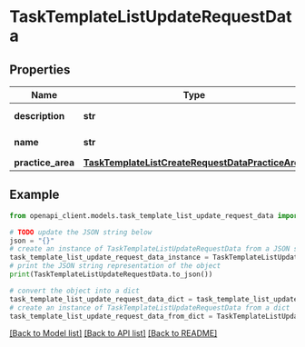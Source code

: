 # TaskTemplateListUpdateRequestData


## Properties

Name | Type | Description | Notes
------------ | ------------- | ------------- | -------------
**description** | **str** | Description of the TaskTemplateList. | [optional] 
**name** | **str** | Name of the TaskTemplateList. | [optional] 
**practice_area** | [**TaskTemplateListCreateRequestDataPracticeArea**](TaskTemplateListCreateRequestDataPracticeArea.md) |  | [optional] 

## Example

```python
from openapi_client.models.task_template_list_update_request_data import TaskTemplateListUpdateRequestData

# TODO update the JSON string below
json = "{}"
# create an instance of TaskTemplateListUpdateRequestData from a JSON string
task_template_list_update_request_data_instance = TaskTemplateListUpdateRequestData.from_json(json)
# print the JSON string representation of the object
print(TaskTemplateListUpdateRequestData.to_json())

# convert the object into a dict
task_template_list_update_request_data_dict = task_template_list_update_request_data_instance.to_dict()
# create an instance of TaskTemplateListUpdateRequestData from a dict
task_template_list_update_request_data_from_dict = TaskTemplateListUpdateRequestData.from_dict(task_template_list_update_request_data_dict)
```
[[Back to Model list]](../README.md#documentation-for-models) [[Back to API list]](../README.md#documentation-for-api-endpoints) [[Back to README]](../README.md)



